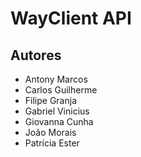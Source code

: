 # WayClient API

## Autores

- Antony Marcos
- Carlos Guilherme
- Filipe Granja
- Gabriel Vinicius
- Giovanna Cunha
- João Morais
- Patrícia Ester